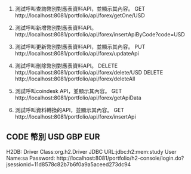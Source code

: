 1. 測試呼叫查詢幣別對應表資料API，並顯示其內容。
GET  http://localhost:8081/portfolio/api/forex/getOne/USD
2. 測試呼叫新增幣別對應表資料API。
http://localhost:8081/portfolio/api/forex/insertApiByCode?code=USD

3. 測試呼叫更新幣別對應表資料API，並顯示其內容。
PUT  http://localhost:8081/portfolio/api/forex/updateApi

4. 測試呼叫刪除幣別對應表資料API。
DELETE http://localhost:8081/portfolio/api/forex/delete/USD
DELETE http://localhost:8081/portfolio/api/forex/deleteAll

5. 測試呼叫coindesk API，並顯示其內容。
GET  http://localhost:8081/portfolio/api/forex/getApiData

6. 測試呼叫資料轉換的API，並顯示其內容。
GET  http://localhost:8081/portfolio/api/forex/insertApi


CODE 幣別 USD GBP EUR
------------------------------------------------------------------------------------------------
H2DB:
Driver Class:org.h2.Driver
JDBC URL:jdbc:h2:mem:study
User Name:sa
Password:
http://localhost:8081/portfolio/h2-console/login.do?jsessionid=11d8578c82b7b6f0a9a5aceed273dc94
